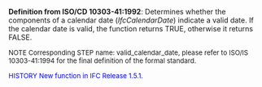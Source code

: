**Definition from ISO/CD 10303-41:1992**: Determines whether the components of a calendar date (_IfcCalendarDate_) indicate a valid date. If the calendar date is valid, the function returns TRUE, otherwise it returns FALSE.

> <font size="-1">
  NOTE Corresponding STEP name: valid_calendar_date, please refer to ISO/IS 10303-41:1994
  for the final definition of the formal standard.
</font>

> <font size="-1" color="#0000FF">
  HISTORY New function in IFC Release 1.5.1.
</font>
